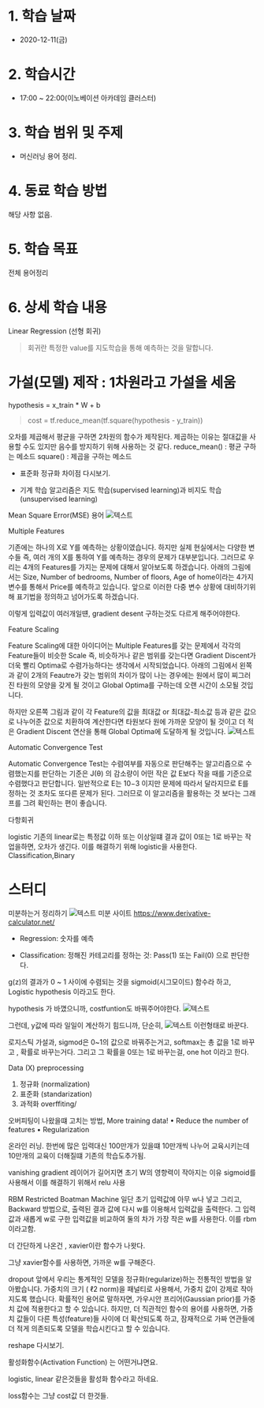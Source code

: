 # 1. 학습 날짜

* 2020-12-11(금)

# 2. 학습시간

* 17:00 ~ 22:00(이노베이션 아카데임 클러스터)

# 3. 학습 범위 및 주제

* 머신러닝 용어 정리.

 # 4. 동료 학습 방법

해당 사항 없음.

# 5. 학습 목표
전체 용어정리

# 6. 상세 학습 내용
Linear Regression (선형 회귀)

> 회귀란 특정한 value를 지도학습을 통해 예측하는 것을 말합니다.

# 가설(모델) 제작 : 1차원라고 가설을 세움
hypothesis = x_train * W + b

> cost = tf.reduce_mean(tf.square(hypothesis - y_train))

오차를 제곱해서 평균을 구하면 2차원의 함수가 제작된다. 
제곱하는 이유는 절대값을 사용할 수도 있지만 음수를 방지하기 위해 사용하는 것 같다.
reduce_mean() : 평균 구하는 메소드
square() : 제곱을 구하는 메소드


- 표준화 정규화 차이점 다시보기.

- 기계 학습 알고리즘은 지도 학습(supervised learning)과 비지도 학습(unsupervised learning)


 Mean Square Error(MSE) 용어
 ![텍스트](https://wikimedia.org/api/rest_v1/media/math/render/svg/67b9ac7353c6a2710e35180238efe54faf4d9c15https://wikimedia.org/api/rest_v1/media/math/render/svg/67b9ac7353c6a2710e35180238efe54faf4d9c15)


 Multiple Features 

 기존에는 하나의 X로 Y를 예측하는 상황이였습니다. 하지만 실제 현실에서는 다양한 변수들 즉, 여러 개의 X를 통하여 Y를 예측하는 경우의 문제가 대부분입니다. 그러므로 우리는 4개의 Features를 가지는 문제에 대해서 알아보도록 하겠습니다. 아래의 그림에서는 Size, Number of bedrooms, Number of floors, Age of home이라는 4가지 변수를 통해서 Price를 예측하고 있습니다. 앞으로 이러한 다중 변수 상황에 대비하기위해 표기법을 정의하고 넘어가도록 하겠습니다.

 이렇게 입력값이 여러개일떈, gradient desent 구하는것도 다르게 해주어야한다. 

 Feature Scaling 

 Feature Scaling에 대한 아이디어는 Multiple Features를 갖는 문제에서 각각의 Feature들이 비슷한 Scale 즉, 비슷하거나 같은 범위를 갖는다면 Gradient Discent가 더욱 빨리 Optima로 수렴가능하다는 생각에서 시작되었습니다. 아래의 그림에서 왼쪽과 같이 2개의 Feautre가 갖는 범위의 차이가 많이 나는 경우에는 원에서 많이 찌그러진 타원의 모양을 갖게 될 것이고 Global Optima를 구하는데 오랜 시간이 소모될 것입니다.

 하지만 오른쪽 그림과 같이 각 Feature의 값을 최대값 or 최대값-최소값 등과 같은 값으로 나누어준 값으로 치환하여 계산한다면 타원보다 원에 가까운 모양이 될 것이고 더 적은 Gradient Discent 연산을 통해 Global Optima에 도달하게 될 것입니다. 
  ![텍스트](https://t1.daumcdn.net/cfile/tistory/992B3D4E5A48D7F836)


 Automatic Convergence Test

  Automatic Convergence Test는 수렴여부를 자동으로 판단해주는 알고리즘으로 수렴했는지를 판단하는 기준은 J(θ) 의 감소량이 어떤 작은 값 E보다 작을 때를 기준으로 수렴했다고 판단합니다. 일반적으로 E는 10−3 이지만 문제에 따라서 달라지므로 E를 정하는 것 조차도 또다른 문제가 된다. 그러므로 이 알고리즘을 활용하는 것 보다는 그래프를 그려 확인하는 편이 좋습니다.

  다항회귀


  logistic 기존의 linear로는 특정값 이하 또는 이상일떄 결과 값이 0또는 1로 바꾸는 작업을하면, 오차가 생긴다. 이를 해결하기 위해 logistic을 사용한다. 
   Classification,Binary 
# 스터디 

   미분하는거 정리하기
![텍스트](http://www.ktword.co.kr/img_data/4933_1.JPG)
미분 사이트
https://www.derivative-calculator.net/

- Regression: 숫자를 예측

- Classification: 정해진 카테고리를 정하는 것: Pass(1) 또는 Fail(0) 으로 판단한다.

g(z)의 결과가 0 ~ 1 사이에 수렴되는 것을 sigmoid(시그모이드) 함수라 하고, Logistic hypothesis 이라고도 한다. 

hypothesis 가 바꼈으니까, costfuntion도 바꿔주어야한다. 
![텍스트](https://t1.daumcdn.net/cfile/tistory/99A31C505B3C770D2E)

그런데, y값에 따라 일일이 계산하기 힘드니까, 단순히, ![텍스트](https://t1.daumcdn.net/cfile/tistory/996C213D5B3C77DE0B)
이런형태로 바꾼다. 


로지스틱 가설과, sigmod은 0~1의 값으로 바꿔주는거고, 
softmax는 총 값을 1로 바꾸고 , 확률로 바꾸는거다. 
그리고 그 확률을 0또는 1로 바꾸는걸, one hot 이라고 한다. 

Data (X) preprocessing

1. 정규화 (normalization)
2. 표준화 (standarization)
3. 과적화 
overffiting/

오버피팅이 나왔을떄 고치는 방법,
More training data!
• Reduce the number of features
• Regularization

온라인 러닝. 
한번에 많은 입력대신 100만개가 있을떄 10만개씩 나누어 교육시키는데 10만개의 교육이 더해질떄 기존의 학습도추가됨. 

vanishing gradient
레이어가 길어지면 초기 W의 영향력이 작아지는 이유
sigmoid를 사용해서 이를 해결하기 위해서 relu 사용

RBM Restricted Boatman Machine 
일단 초기 입력값에 아무 w나 넣고 그리고, Backward 방법으로, 출력된 결과 값에 다시 w를 이용해서 입력값을 출력한다. 그 입력값과  새롭게 w로 구한 입력값을 비교하여 둘의 차가 가장 작은 w를 사용한다. 
이를 rbm이라고함.


더 간단하게 나온건 , xavier이란 함수가 나왓다. 

그냥 xavier함수를 사용하면, 가까운 w를 구해준다. 

dropout
앞에서 우리는 통계적인 모델을 정규화(regularize)하는 전통적인 방법을 알아봤습니다. 가중치의 크기 ( ℓ2​  norm)을 패널티로 사용해서, 가중치 값이 강제로 작아지도록 했습니다. 확률적인 용어로 말하자면, 가우시안 프리어(Gaussian prior)를 가중치 값에 적용한다고 할 수 있습니다. 하지만, 더 직관적인 함수의 용어를 사용하면, 가중치 값들이 다른 특성(feature)들 사이에 더 확산되도록 하고, 잠재적으로 가짜 연관들에 더 적게 의존되도록 모델을 학습시킨다고 할 수 있습니다.


reshape 다시보기. 

활성화함수(Activation Function)
는 어떤거냐면요. 

logistic, linear 같은것들을 활성화 함수라고 하네요. 

loss함수는 그냥 cost값 더 한것들. 